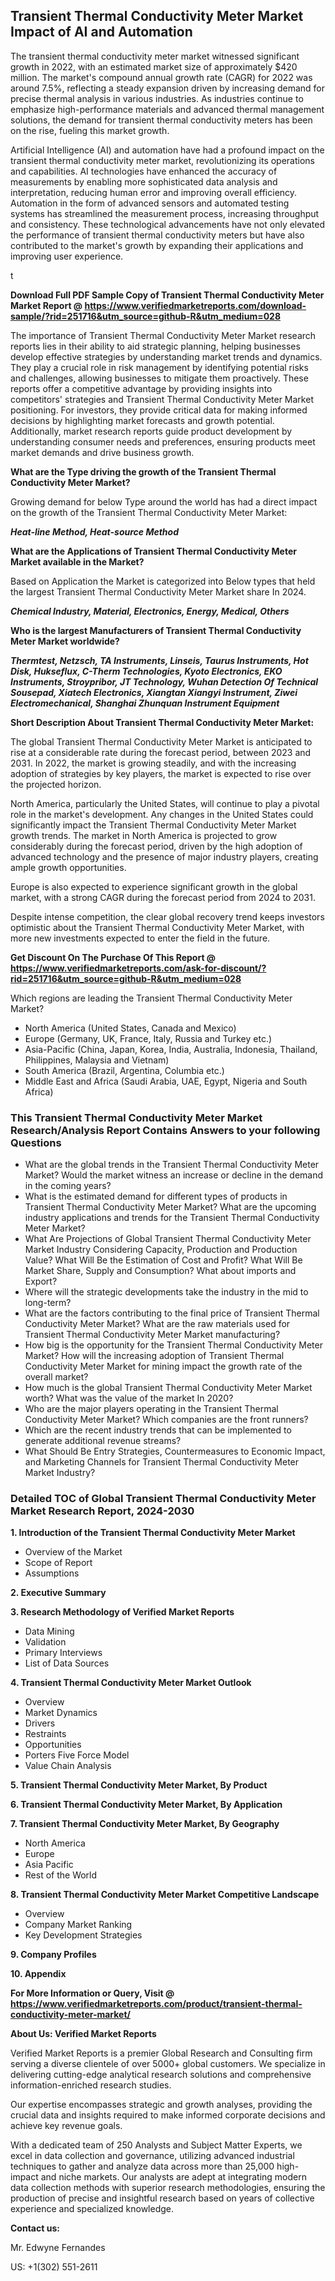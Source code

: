 <h2>Transient Thermal Conductivity Meter Market Impact of AI and Automation</h2><p>The transient thermal conductivity meter market witnessed significant growth in 2022, with an estimated market size of approximately $420 million. The market's compound annual growth rate (CAGR) for 2022 was around 7.5%, reflecting a steady expansion driven by increasing demand for precise thermal analysis in various industries. As industries continue to emphasize high-performance materials and advanced thermal management solutions, the demand for transient thermal conductivity meters has been on the rise, fueling this market growth.</p><p>Artificial Intelligence (AI) and automation have had a profound impact on the transient thermal conductivity meter market, revolutionizing its operations and capabilities. AI technologies have enhanced the accuracy of measurements by enabling more sophisticated data analysis and interpretation, reducing human error and improving overall efficiency. Automation in the form of advanced sensors and automated testing systems has streamlined the measurement process, increasing throughput and consistency. These technological advancements have not only elevated the performance of transient thermal conductivity meters but have also contributed to the market's growth by expanding their applications and improving user experience.</p>t</p><p id="" class=""><strong>Download Full PDF Sample Copy of Transient Thermal Conductivity Meter Market Report @ <a href="https://www.verifiedmarketreports.com/download-sample/?rid=251716&utm_source=github-R&utm_medium=028" target="_blank">https://www.verifiedmarketreports.com/download-sample/?rid=251716&utm_source=github-R&utm_medium=028</a></strong></p><p>The importance of&nbsp;Transient Thermal Conductivity Meter Market research reports lies in their ability to aid strategic planning, helping businesses develop effective strategies by understanding market trends and dynamics. They play a crucial role in risk management by identifying potential risks and challenges, allowing businesses to mitigate them proactively. These reports offer a competitive advantage by providing insights into competitors' strategies and Transient Thermal Conductivity Meter Market positioning. For investors, they provide critical data for making informed decisions by highlighting market forecasts and growth potential. Additionally, market research reports guide product development by understanding consumer needs and preferences, ensuring products meet market demands and drive business growth.</p><p><strong>What are the&nbsp;Type driving the growth of the Transient Thermal Conductivity Meter Market?</strong></p><p id="" class="">Growing demand for below Type around the world has had a direct impact on the growth of the Transient Thermal Conductivity Meter Market:</p><em><strong>Heat-line Method, Heat-source Method</strong></em></p><strong>What are the&nbsp;Applications&nbsp;of Transient Thermal Conductivity Meter Market available in the Market?</strong></p><p id="" class="">Based on Application the Market is categorized into Below types that held the largest Transient Thermal Conductivity Meter Market share In 2024.</p><em><strong>Chemical Industry, Material, Electronics, Energy, Medical, Others</strong></em></p><strong>Who is the largest Manufacturers of Transient Thermal Conductivity Meter Market worldwide?</strong></p><p><em><strong>Thermtest, Netzsch, TA Instruments, Linseis, Taurus Instruments, Hot Disk, Hukseflux, C-Therm Technologies, Kyoto Electronics, EKO Instruments, Stroypribor, JT Technology, Wuhan Detection Of Technical Sousepad, Xiatech Electronics, Xiangtan Xiangyi Instrument, Ziwei Electromechanical, Shanghai Zhunquan Instrument Equipment</strong></em></p><p id="" class=""><strong>Short Description About Transient Thermal Conductivity Meter Market:</strong></p><p>The global Transient Thermal Conductivity Meter Market is anticipated to rise at a considerable rate during the forecast period, between 2023 and 2031. In 2022, the market is growing steadily, and with the increasing adoption of strategies by key players, the market is expected to rise over the projected horizon.</p><p>North America, particularly the United States, will continue to play a pivotal role in the market's development. Any changes in the United States could significantly impact the Transient Thermal Conductivity Meter Market growth trends. The market in North America is projected to grow considerably during the forecast period, driven by the high adoption of advanced technology and the presence of major industry players, creating ample growth opportunities.</p><p>Europe is also expected to experience significant growth in the global market, with a strong CAGR during the forecast period from 2024 to 2031.</p><p>Despite intense competition, the clear global recovery trend keeps investors optimistic about the Transient Thermal Conductivity Meter Market, with more new investments expected to enter the field in the future.</p><p id="" class=""><strong>Get Discount On The Purchase Of This Report @ <a href="https://www.verifiedmarketreports.com/ask-for-discount/?rid=251716&utm_source=github-R&utm_medium=028" target="_blank">https://www.verifiedmarketreports.com/ask-for-discount/?rid=251716&utm_source=github-R&utm_medium=028</a></strong></p>Which regions are leading the Transient Thermal Conductivity Meter Market?</p><ul><li>North America (United States, Canada and Mexico)</li><li>Europe (Germany, UK, France, Italy, Russia and Turkey etc.)</li><li>Asia-Pacific (China, Japan, Korea, India, Australia, Indonesia, Thailand, Philippines, Malaysia and Vietnam)</li><li>South America (Brazil, Argentina, Columbia etc.)</li><li>Middle East and Africa (Saudi Arabia, UAE, Egypt, Nigeria and South Africa)</li></ul><h3 id="" class="">This Transient Thermal Conductivity Meter Market Research/Analysis Report Contains Answers to your following Questions</h3><ul><li>What are the global trends in the Transient Thermal Conductivity Meter Market? Would the market witness an increase or decline in the demand in the coming years?</li><li>What is the estimated demand for different types of products in Transient Thermal Conductivity Meter Market? What are the upcoming industry applications and trends for the Transient Thermal Conductivity Meter Market?</li><li>What Are Projections of Global Transient Thermal Conductivity Meter Market Industry Considering Capacity, Production and Production Value? What Will Be the Estimation of Cost and Profit? What Will Be Market Share, Supply and Consumption? What about imports and Export?</li><li>Where will the strategic developments take the industry in the mid to long-term?</li><li>What are the factors contributing to the final price of Transient Thermal Conductivity Meter Market? What are the raw materials used for Transient Thermal Conductivity Meter Market manufacturing?</li><li>How big is the opportunity for the Transient Thermal Conductivity Meter Market? How will the increasing adoption of Transient Thermal Conductivity Meter Market for mining impact the growth rate of the overall market?</li><li>How much is the global Transient Thermal Conductivity Meter Market worth? What was the value of the market In 2020?</li><li>Who are the major players operating in the Transient Thermal Conductivity Meter Market? Which companies are the front runners?</li><li>Which are the recent industry trends that can be implemented to generate additional revenue streams?</li><li>What Should Be Entry Strategies, Countermeasures to Economic Impact, and Marketing Channels for Transient Thermal Conductivity Meter Market Industry?</li></ul><h3 id="" class="">Detailed TOC of Global Transient Thermal Conductivity Meter Market Research Report, 2024-2030</h3><p id="" class=""><strong>1. Introduction of the Transient Thermal Conductivity Meter Market</strong></p><ul><li>Overview of the Market</li><li>Scope of Report</li><li>Assumptions</li></ul><p id="" class=""><strong>2. Executive Summary</strong></p><p id="" class=""><strong>3. Research Methodology of Verified Market Reports</strong></p><ul><li>Data Mining</li><li>Validation</li><li>Primary Interviews</li><li>List of Data Sources</li></ul><p id="" class=""><strong>4. Transient Thermal Conductivity Meter Market Outlook</strong></p><ul><li>Overview</li><li>Market Dynamics</li><li>Drivers</li><li>Restraints</li><li>Opportunities</li><li>Porters Five Force Model</li><li>Value Chain Analysis</li></ul><p id="" class=""><strong>5. Transient Thermal Conductivity Meter Market, By Product</strong></p><p id="" class=""><strong>6. Transient Thermal Conductivity Meter Market, By Application</strong></p><p id="" class=""><strong>7. Transient Thermal Conductivity Meter Market, By Geography</strong></p><ul><li>North America</li><li>Europe</li><li>Asia Pacific</li><li>Rest of the World</li></ul><p id="" class=""><strong>8. Transient Thermal Conductivity Meter Market Competitive Landscape</strong></p><ul><li>Overview</li><li>Company Market Ranking</li><li>Key Development Strategies</li></ul><p id="" class=""><strong>9. Company Profiles</strong></p><p id="" class=""><strong>10. Appendix</strong></p><p id="" class=""><strong>For More Information or Query, Visit @ <a href="https://www.verifiedmarketreports.com/product/transient-thermal-conductivity-meter-market/" target="_blank">https://www.verifiedmarketreports.com/product/transient-thermal-conductivity-meter-market/</a></strong></p><p id="" class=""><strong>About Us: Verified Market Reports</strong></p><p id="" class="">Verified Market Reports is a premier Global Research and Consulting firm serving a diverse clientele of over 5000+ global customers. We specialize in delivering cutting-edge analytical research solutions and comprehensive information-enriched research studies.</p><p id="" class="">Our expertise encompasses strategic and growth analyses, providing the crucial data and insights required to make informed corporate decisions and achieve key revenue goals.</p><p id="" class="">With a dedicated team of 250 Analysts and Subject Matter Experts, we excel in data collection and governance, utilizing advanced industrial techniques to gather and analyze data across more than 25,000 high-impact and niche markets. Our analysts are adept at integrating modern data collection methods with superior research methodologies, ensuring the production of precise and insightful research based on years of collective experience and specialized knowledge.</p><p id="" class=""><strong>Contact us:</strong></p><p id="" class="">Mr. Edwyne Fernandes</p><p id="" class="">US: +1(302) 551-2611</p>
